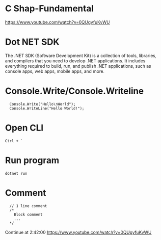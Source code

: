 # C Shap-Fundamental
 https://www.youtube.com/watch?v=0QUgvfuKvWU

# Dot NET SDK
The .NET SDK (Software Development Kit) is a collection of tools, libraries, and compilers that you need to develop .NET applications. It includes everything required to build, run, and publish .NET applications, such as console apps, web apps, mobile apps, and more.

# Console.Write/Console.Writeline
```
  Console.Write("Hello\nWorld");
  Console.WriteLine("Hello World!");
```
# Open CLI
```
Ctrl + `
```
# Run program
```
dotnet run
```

# Comment
```
  // 1 line comment
  /*
    Block comment
    ...
  */ 
```





















Continue at 2:42:00 
https://www.youtube.com/watch?v=0QUgvfuKvWU
